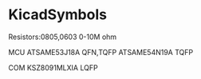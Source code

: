 # KicadSymbols

Resistors:0805,0603 0-10M ohm

MCU
ATSAME53J18A QFN,TQFP
ATSAME54N19A TQFP

COM
KSZ8091MLXIA LQFP